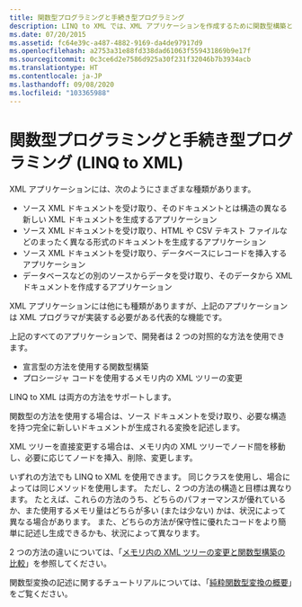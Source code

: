 ```yaml
---
title: 関数型プログラミングと手続き型プログラミング
description: LINQ to XML では、XML アプリケーションを作成するために関数型構築と手続き型手法の両方がサポートされています。 関数型構築は宣言型の方法です。 手続き型手法では、XML ツリーをメモリ内で変更できます。
ms.date: 07/20/2015
ms.assetid: fc64e39c-a487-4882-9169-da4de97917d9
ms.openlocfilehash: a2753a31e88fd338dad61063f559431869b9e17f
ms.sourcegitcommit: 0c3ce6d2e7586d925a30f231f32046b7b3934acb
ms.translationtype: HT
ms.contentlocale: ja-JP
ms.lasthandoff: 09/08/2020
ms.locfileid: "103365988"
---
```

# <a name="functional-vs-procedural-programming-linq-to-xml"></a>関数型プログラミングと手続き型プログラミング (LINQ to XML)

XML アプリケーションには、次のようにさまざまな種類があります。

- ソース XML ドキュメントを受け取り、そのドキュメントとは構造の異なる新しい XML ドキュメントを生成するアプリケーション
- ソース XML ドキュメントを受け取り、HTML や CSV テキスト ファイルなどのまったく異なる形式のドキュメントを生成するアプリケーション
- ソース XML ドキュメントを受け取り、データベースにレコードを挿入するアプリケーション
- データベースなどの別のソースからデータを受け取り、そのデータから XML ドキュメントを作成するアプリケーション

XML アプリケーションには他にも種類がありますが、上記のアプリケーションは XML プログラマが実装する必要がある代表的な機能です。

上記のすべてのアプリケーションで、開発者は 2 つの対照的な方法を使用できます。

- 宣言型の方法を使用する関数型構築
- プロシージャ コードを使用するメモリ内の XML ツリーの変更

LINQ to XML は両方の方法をサポートします。

関数型の方法を使用する場合は、ソース ドキュメントを受け取り、必要な構造を持つ完全に新しいドキュメントが生成される変換を記述します。

XML ツリーを直接変更する場合は、メモリ内の XML ツリーでノード間を移動し、必要に応じてノードを挿入、削除、変更します。

いずれの方法でも LINQ to XML を使用できます。 同じクラスを使用し、場合によっては同じメソッドを使用します。 ただし、2 つの方法の構造と目標は異なります。 たとえば、これらの方法のうち、どちらのパフォーマンスが優れているか、また使用するメモリ量はどちらが多い (または少ない) かは、状況によって異なる場合があります。 また、どちらの方法が保守性に優れたコードをより簡単に記述し生成できるかも、状況によって異なります。

2 つの方法の違いについては、「[メモリ内の XML ツリーの変更と関数型構築の比較](in-memory-xml-tree-modification-vs-functional-construction.md)」を参照してください。

関数型変換の記述に関するチュートリアルについては、「[純粋関数型変換の概要](introduction-pure-functional-transformations.md)」をご覧ください。

